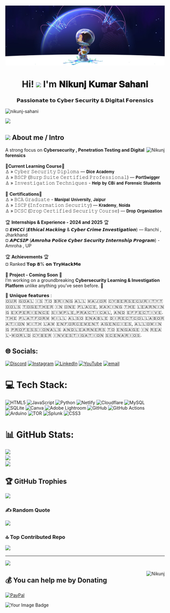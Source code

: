 ![logo](https://github.com/Nikunj-Sahani/Nikunj-Sahani/blob/main/Banner1.jpg)
  <h1 align="center">Hi! <img src="https://media.giphy.com/media/hvRJCLFzcasrR4ia7z/giphy.gif" width="35"> I'm 𝐍𝐢𝐤𝐮𝐧𝐣 𝐊𝐮𝐦𝐚𝐫 𝐒𝐚𝐡𝐚𝐧𝐢</h1>
<h3 align="center">𝗣𝗮𝘀𝘀𝗶𝗼𝗻𝗮𝘁𝗲 𝘁𝗼 𝗖𝘆𝗯𝗲𝗿 𝗦𝗲𝗰𝘂𝗿𝗶𝘁𝘆 & 𝗗𝗶𝗴𝗶𝘁𝗮𝗹 𝗙𝗼𝗿𝗲𝗻𝘀𝗶𝗰𝘀</h3>

<p align="left"> <img src="https://komarev.com/ghpvc/?username=nikunj-sahani&label=Profile%20views&color=0e75b6&style=flat" alt="nikunj-sahani" /> </p>

<p><a href="https://github.com/DenverCoder1/readme-typing-svg"><img src="https://readme-typing-svg.herokuapp.com?lines=Always+learn+New+Idea's;Cyber+Security+and+Ethical+Hacking;Cyber+Crime+Investigation;Penetration+Testing&amp;center=true&amp;width=500&amp;height=50"></a></p>

<h2 id="-connect-with-me"><img src="https://media.giphy.com/media/iY8CRBdQXODJSCERIr/giphy.gif" width="30px"> About me / Intro</h2>

<p><img align="right" src="https://github.com/Nikunj-Sahani/Nikunj-Sahani/blob/main/Right.gif" alt="Nikunj"></p>

A strong focus on **Cybersecurity , Penetration Testing and Digital forensics** <br>
<br>🎀**Current Learning Course**🎀<br>♙ » 𝙲𝚢𝚋𝚎𝚛 𝚂𝚎𝚌𝚞𝚛𝚒𝚝𝚢 𝙳𝚒𝚙𝚕𝚘𝚖𝚊 — 𝗗𝗶𝗰𝗲 𝗔𝗰𝗮𝗱𝗲𝗺𝘆 <br>♙ » 𝙱𝚂𝙲𝙿 (𝙱𝚞𝚛𝚙 𝚂𝚞𝚒𝚝𝚎 𝙲𝚎𝚛𝚝𝚒𝚏𝚒𝚎𝚍 𝙿𝚛𝚘𝚏𝚎𝚜𝚜𝚒𝚘𝚗𝚊𝚕) — 𝗣𝗼𝗿𝘁𝗦𝘄𝗶𝗴𝗴𝗲𝗿 <br>♙ » 𝙸𝚗𝚟𝚎𝚜𝚝𝚒𝚐𝚊𝚝𝚒𝚘𝚗 𝚃𝚎𝚌𝚑𝚗𝚒𝚚𝚞𝚎𝚜 - 𝗛𝗲𝗹𝗽 𝗯𝘆 𝗖𝗕𝗶 𝗮𝗻𝗱 𝗙𝗼𝗿𝗲𝗻𝘀𝗶𝗰 𝗦𝘁𝘂𝗱𝗲𝗻𝘁𝘀
<br><br>🎀 **Certifications**🎀<br>♙ » 𝙱𝙲𝙰 𝙶𝚛𝚊𝚍𝚞𝚊𝚝𝚎 - 𝗠𝗮𝗻𝗶𝗽𝗮𝗹 𝗨𝗻𝗶𝘃𝗲𝗿𝘀𝗶𝘁𝘆, 𝗝𝗮𝗶𝗽𝘂𝗿<br>♙ » 𝙸𝚂𝙲𝙿 (𝙸𝚗𝚏𝚘𝚛𝚖𝚊𝚝𝚒𝚘𝚗 𝚂𝚎𝚌𝚞𝚛𝚒𝚝𝚢) — 𝗞𝗿𝗮𝗱𝗲𝗺𝘆, 𝗡𝗼𝗶𝗱𝗮<br>♙ » 𝙳𝙲𝚂𝙲 (𝙳𝚛𝚘𝚙 𝙲𝚎𝚛𝚝𝚒𝚏𝚒𝚎𝚍 𝚂𝚎𝚌𝚞𝚛𝚒𝚝𝚢 𝙲𝚘𝚞𝚛𝚜𝚎) — 𝗗𝗿𝗼𝗽 𝗢𝗿𝗴𝗮𝗻𝗶𝘇𝗮𝘁𝗶𝗼𝗻<br>
<br>🏆 **Internships & Experience - 2024 and 2025** 🏆<br> ¤ 𝙀𝙃𝘾𝘾𝙞 (𝙀𝙩𝙝𝙞𝙘𝙖𝙡 𝙃𝙖𝙘𝙠𝙞𝙣𝙜 & 𝘾𝙮𝙗𝙚𝙧 𝘾𝙧𝙞𝙢𝙚 𝙄𝙣𝙫𝙚𝙨𝙩𝙞𝙜𝙖𝙩𝙞𝙤𝙣) — Ranchi , Jharkhand  <br> ¤ 𝘼𝙋𝘾𝙎𝙄𝙋 (𝘼𝙢𝙧𝙤𝙝𝙖 𝙋𝙤𝙡𝙞𝙘𝙚  𝘾𝙮𝙗𝙚𝙧 𝙎𝙚𝙘𝙪𝙧𝙞𝙩𝙮 𝙄𝙣𝙩𝙚𝙧𝙣𝙨𝙝𝙞𝙥 𝙋𝙧𝙤𝙜𝙧𝙖𝙢) - Amroha , UP<br><br>🏆 **Achievements** 🏆<br> ¤ Ranked 𝗧𝗼𝗽 𝟴% 𝗼𝗻 𝗧𝗿𝘆𝗛𝗮𝗰𝗸𝗠𝗲<br>
<br>💢 **Project - Coming Soon** 💢<br>I’m working on a groundbreaking **Cybersecurity Learning & Investigation Platform** unlike anything you’ve seen before. 🚀

🔐 𝗨𝗻𝗶𝗾𝘂𝗲 𝗳𝗲𝗮𝘁𝘂𝗿𝗲𝘀 :
<br>​🇴​​🇺​​🇷​ ​🇬​​🇴​​🇦​​🇱​ ​🇮​​🇸​ ​🇹​​🇴​ ​🇧​​🇷​​🇮​​🇳​​🇬​ ​🇦​​🇱​​🇱​ ​🇲​​🇦​​🇯​​🇴​​🇷​ ​🇨​​🇾​​🇧​​🇪​​🇷​​🇸​​🇪​​🇨​​🇺​​🇷​​🇮​​🇹​​🇾​ ​🇹​​🇴​​🇴​​🇱​​🇸​ ​🇹​​🇴​​🇬​​🇪​​🇹​​🇭​​🇪​​🇷​ ​🇮​​🇳​ ​🇴​​🇳​​🇪​ ​🇵​​🇱​​🇦​​🇨​​🇪​, ​🇲​​🇦​​🇰​​🇮​​🇳​​🇬​ ​🇹​​🇭​​🇪​ ​🇱​​🇪​​🇦​​🇷​​🇳​​🇮​​🇳​​🇬​ ​🇪​​🇽​​🇵​​🇪​​🇷​​🇮​​🇪​​🇳​​🇨​​🇪​ ​🇸​​🇮​​🇲​​🇵​​🇱​​🇪​, ​🇵​​🇷​​🇦​​🇨​​🇹​​🇮​​🇨​​🇦​​🇱​, ​🇦​​🇳​​🇩​ ​🇪​​🇫​​🇫​​🇪​​🇨​​🇹​​🇮​​🇻​​🇪​.
<br>​🇹​​🇭​​🇪​ ​🇵​​🇱​​🇦​​🇹​​🇫​​🇴​​🇷​​🇲​ ​🇼​​🇮​​🇱​​🇱​ ​🇦​​🇱​​🇸​​🇴​ ​🇪​​🇳​​🇦​​🇧​​🇱​​🇪​ ​🇩​​🇮​​🇷​​🇪​​🇨​​🇹​ ​🇨​​🇴​​🇱​​🇱​​🇦​​🇧​​🇴​​🇷​​🇦​​🇹​​🇮​​🇴​​🇳​ ​🇼​​🇮​​🇹​​🇭​ ​🇱​​🇦​​🇼​ ​🇪​​🇳​​🇫​​🇴​​🇷​​🇨​​🇪​​🇲​​🇪​​🇳​​🇹​ ​🇦​​🇬​​🇪​​🇳​​🇨​​🇮​​🇪​​🇸​, ​🇦​​🇱​​🇱​​🇴​​🇼​​🇮​​🇳​​🇬​ ​🇵​​🇷​​🇴​​🇫​​🇪​​🇸​​🇸​​🇮​​🇴​​🇳​​🇦​​🇱​​🇸​ ​🇦​​🇳​​🇩​ ​🇱​​🇪​​🇦​​🇷​​🇳​​🇪​​🇷​​🇸​ ​🇹​​🇴​ ​🇪​​🇳​​🇬​​🇦​​🇬​​🇪​ ​🇮​​🇳​ ​🇷​​🇪​​🇦​​🇱​-​🇼​​🇴​​🇷​​🇱​​🇩​ ​🇨​​🇾​​🇧​​🇪​​🇷​ ​🇮​​🇳​​🇻​​🇪​​🇸​​🇹​​🇮​​🇬​​🇦​​🇹​​🇮​​🇴​​🇳​ ​🇸​​🇨​​🇪​​🇳​​🇦​​🇷​​🇮​​🇴​​🇸​.

## 🌐 Socials:
[![Discord](https://img.shields.io/badge/Discord-%237289DA.svg?logo=discord&logoColor=white)](https://discord.gg/JY4N5FXQ) [![Instagram](https://img.shields.io/badge/Instagram-%23E4405F.svg?logo=Instagram&logoColor=white)](https://instagram.com/cyber_kavnik) [![LinkedIn](https://img.shields.io/badge/LinkedIn-%230077B5.svg?logo=linkedin&logoColor=white)](https://linkedin.com/in/nikunj-kumar-sahani) [![YouTube](https://img.shields.io/badge/YouTube-%23FF0000.svg?logo=YouTube&logoColor=white)](https://youtube.com/@Cyber_Kavnik) [![email](https://img.shields.io/badge/Email-D14836?logo=gmail&logoColor=white)](mailto:nikunj.asustuf@gmail.com) 

# 💻 Tech Stack:
![HTML5](https://img.shields.io/badge/html5-%23E34F26.svg?style=flat&logo=html5&logoColor=white) ![JavaScript](https://img.shields.io/badge/javascript-%23323330.svg?style=flat&logo=javascript&logoColor=%23F7DF1E) ![Python](https://img.shields.io/badge/python-3670A0?style=flat&logo=python&logoColor=ffdd54) ![Netlify](https://img.shields.io/badge/netlify-%23000000.svg?style=flat&logo=netlify&logoColor=#00C7B7) ![Cloudflare](https://img.shields.io/badge/Cloudflare-F38020?style=flat&logo=Cloudflare&logoColor=white) ![MySQL](https://img.shields.io/badge/mysql-4479A1.svg?style=flat&logo=mysql&logoColor=white) ![SQLite](https://img.shields.io/badge/sqlite-%2307405e.svg?style=flat&logo=sqlite&logoColor=white) ![Canva](https://img.shields.io/badge/Canva-%2300C4CC.svg?style=flat&logo=Canva&logoColor=white) ![Adobe Lightroom](https://img.shields.io/badge/Adobe%20Lightroom-31A8FF.svg?style=flat&logo=Adobe%20Lightroom&logoColor=white) ![GitHub](https://img.shields.io/badge/github-%23121011.svg?style=flat&logo=github&logoColor=white) ![GitHub Actions](https://img.shields.io/badge/github%20actions-%232671E5.svg?style=flat&logo=githubactions&logoColor=white) ![Arduino](https://img.shields.io/badge/-Arduino-00979D?style=flat&logo=Arduino&logoColor=white) ![TOR](https://img.shields.io/badge/tor-%237E4798.svg?style=flat&logo=tor-project&logoColor=white) ![Splunk](https://img.shields.io/badge/splunk-%23000000.svg?style=flat&logo=splunk&logoColor=white) ![CSS3](https://img.shields.io/badge/css3-%231572B6.svg?style=flat&logo=css3&logoColor=white)
# 📊 GitHub Stats:
![](https://github-readme-stats.vercel.app/api?username=Nikunj-Sahani&theme=neon&hide_border=false&include_all_commits=true&count_private=true)<br/>
![](https://nirzak-streak-stats.vercel.app/?user=Nikunj-Sahani&theme=neon&hide_border=false)<br/>
![](https://github-readme-stats.vercel.app/api/top-langs/?username=Nikunj-Sahani&theme=neon&hide_border=false&include_all_commits=true&count_private=true&layout=compact)

## 🏆 GitHub Trophies
![](https://github-profile-trophy.vercel.app/?username=Nikunj-Sahani&theme=tokyonight&no-frame=false&no-bg=false&margin-w=4)

### ✍️ Random Quote
![](https://quotes-github-readme.vercel.app/api?type=horizontal&theme=tokyonight)

### 🔝 Top Contributed Repo
![](https://github-contributor-stats.vercel.app/api?username=Nikunj-Sahani&limit=5&theme=tokyonight&combine_all_yearly_contributions=true)

---
[![](https://visitcount.itsvg.in/api?id=Nikunj-Sahani&icon=0&color=0)](https://visitcount.itsvg.in)

<p><img align="right" src="https://user-images.githubusercontent.com/74038190/212741999-016fddbd-617a-4448-8042-0ecf907aea25.gif" alt="Nikunj"></p>

  ## 💰 You can help me by Donating
  [![PayPal](https://img.shields.io/badge/PayPal-00457C?style=for-the-badge&logo=paypal&logoColor=white)](https://paypal.me/NikunjKumar) 

  
<!-- Proudly created with GPRM ( https://gprm.itsvg.in ) -->




<p><img align="left" src="https://tryhackme-badges.s3.amazonaws.com/nikunjsahani.png" alt="Your Image Badge" /></p>

